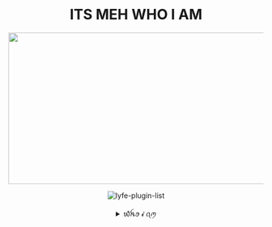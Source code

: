    <br>
<h1 align="center"> ITS MEH WHO I AM </h1>
<div align="center">
  <!img align="center" alt="Coding" width="500" src="https://media2.giphy.com/media/oxjEQAAERDpRGp51D3/giphy.gif?cid=6c09b9526682283d53192f0e4f5ea1fc0b0caba1f016f472&rid=giphy.gif&ct=g"> <!br /> 
  <img border-radius: 30px src="https://i.imgur.com/7LP5aJn.jpeg" width="1000" height="300"/>

<br /> 
<p align="center"> <img src="https://komarev.com/ghpvc/?username=LYFE-PLUGINLISTS&label=Visitors%20count&color=10d9c3&style=plastic" alt="lyfe-plugin-list" /> </p>
<details>
<summary>᭙ꫝꪮ 𝓲 ꪖꪑ</summary>
<p>


